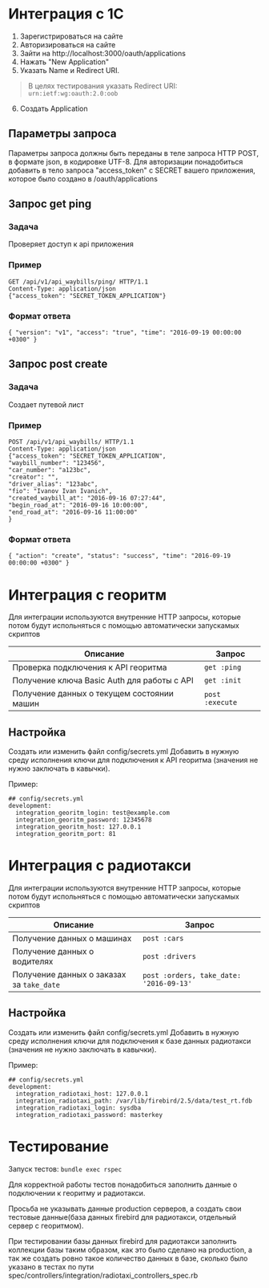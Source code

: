# Интеграция с 1С
1. Зарегистрироваться на сайте
2. Авторизироваться на сайте
3. Зайти на http://localhost:3000/oauth/applications
4. Нажать "New Application"
5. Указать Name и Redirect URI.
 > В целях тестирования указать Redirect URI: `urn:ietf:wg:oauth:2.0:oob`

6. Создать Application

## Параметры запроса

Параметры запроса должны быть переданы в теле запроса HTTP POST, в формате json, в
кодировке UTF-8. Для авторизации понадобиться добавить в тело запроса "access_token" с SECRET вашего приложения, которое было создано в /oauth/applications

## Запрос get ping

### Задача

Проверяет доступ к api приложения

### Пример
```
GET /api/v1/api_waybills/ping/ HTTP/1.1
Content-Type: application/json
{"access_token": "SECRET_TOKEN_APPLICATION"}
```

### Формат ответа

`{ "version": "v1", "access": "true", "time": "2016-09-19 00:00:00 +0300" }`

## Запрос post create

### Задача

Создает путевой лист

### Пример
```
POST /api/v1/api_waybills/ HTTP/1.1
Content-Type: application/json
{"access_token": "SECRET_TOKEN_APPLICATION",
"waybill_number": "123456",
"car_number": "a123bc",
"creator": "",
"driver_alias": "123abc",
"fio": "Ivanov Ivan Ivanich",
"created_waybill_at": "2016-09-16 07:27:44",
"begin_road_at": "2016-09-16 10:00:00",
"end_road_at": "2016-09-16 11:00:00"
}
```

### Формат ответа

`{ "action": "create", "status": "success", "time": "2016-09-19 00:00:00 +0300" }`

# Интеграция с георитм

Для интеграции используются внутренние HTTP запросы, которые потом будут испольняться с помощью автоматически запускамых скриптов

Описание | Запрос
------------------------------------------- | -------------
Проверка подключения к API георитма         | `get :ping`
Получение ключа Basic Auth для работы с API | `get :init`
Получение данных о текущем состоянии машин  | `post :execute`


## Настройка

Создать или изменить файл config/secrets.yml
Добавить в нужную среду исполнения ключи для подключения к API георитма (значения не нужно заключать в кавычки).

Пример:

```
## config/secrets.yml
development:
  integration_georitm_login: test@example.com
  integration_georitm_password: 12345678
  integration_georitm_host: 127.0.0.1
  integration_georitm_port: 81
```

# Интеграция с радиотакси

Для интеграции используются внутренние HTTP запросы, которые потом будут испольняться с помощью автоматически запускамых скриптов

Описание | Запрос
------------------------------------------ | -------------
Получение данных о машинах                 | `post :cars`
Получение данных о водителях               | `post :drivers`
Получение данных о заказах за `take_date`  | `post :orders, take_date: '2016-09-13'`


## Настройка

Создать или изменить файл config/secrets.yml
Добавить в нужную среду исполнения ключи для подключения к базе данных радиотакси (значения не нужно заключать в кавычки).

Пример:
```
## config/secrets.yml
development:
  integration_radiotaxi_host: 127.0.0.1
  integration_radiotaxi_path: /var/lib/firebird/2.5/data/test_rt.fdb
  integration_radiotaxi_login: sysdba
  integration_radiotaxi_password: masterkey
```

# Тестирование

Запуск тестов: `bundle exec rspec`

Для корректной работы тестов понадобиться заполнить данные о подключении к георитму и радиотакси.

Просьба не указывать данные production серверов, а создать свои тестовые данные(база данных firebird для радиотакси, отдельный сервер с георитмом).

При тестировании базы данных firebird для радиотакси заполнить коллекции базы таким образом, как это было сделано на production, а так же создать ровно такое количество данных в базе, сколько было указано в тестах по пути spec/controllers/integration/radiotaxi_controllers_spec.rb